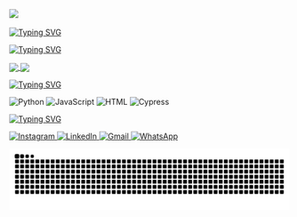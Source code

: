 <img src="https://capsule-render.vercel.app/api?type=waving&height=120&color=00a717&reversal=false"/>

[![Typing SVG](https://readme-typing-svg.demolab.com?font=Share+Tech+Mono&size=35&pause=1000&color=00a717&vCenter=true&width=750&lines=%F0%9F%91%8B+Hello+World!+I'm+Lucas+Frank+Imhof)](https://git.io/typing-svg)

[![Typing SVG](https://readme-typing-svg.demolab.com?font=Share+Tech+Mono&size=15&duration=1&pause=1&color=00a717&center=falso&vCenter=falso&multiline=true&repeat=falso&random=falso&width=830&height=70&lines=%F0%9F%96%A5%EF%B8%8F+I+currently+work+as+a+Quality+Analyst;%F0%9F%91%80+I%E2%80%99m+interested+in+learning+new+technologies+for+automated+testing;%F0%9F%8C%B1+I%E2%80%99m+currently+learning+Cypress%2C+Python+and+JS)](https://git.io/typing-svg)

<a href="https://github.com/anuraghazra/github-readme-stats">
  <img height=200 align="center" src="https://github-readme-stats.vercel.app/api?username=LucasFImhof&show_icons=true&theme=shadow_green&bg_color=00000000" />
</a>
<a href="https://github.com/anuraghazra/convoychat">
  <img height=200 align="center" src="https://github-readme-stats.vercel.app/api/top-langs?username=LucasFImhof&layout=donut&langs_count=8&card_width=320&theme=shadow_green&bg_color=00000000" />
</a>

<a href="https://git.io/typing-svg"><img src="https://readme-typing-svg.demolab.com?font=Share+Tech+Mono&size=30&duration=1&pause=1&color=00a717&center=false&vCenter=true&repeat=false&random=false&width=300&height=70&lines=Technologies+I+use" alt="Typing SVG" /></a>

<p align="left">
  <img src="https://cdn.jsdelivr.net/gh/devicons/devicon/icons/python/python-original.svg" alt="Python" width="40" height="40"/>
  <img src="https://cdn.jsdelivr.net/gh/devicons/devicon/icons/javascript/javascript-original.svg" alt="JavaScript" width="40" height="40"/>
  <img src="https://cdn.jsdelivr.net/gh/devicons/devicon@latest/icons/html5/html5-original.svg" alt="HTML" width="40" height="40"/>
  <img src="https://cdn.jsdelivr.net/gh/devicons/devicon@latest/icons/cypressio/cypressio-original.svg" alt="Cypress" width="40" height="40"/>
</p>

<a href="https://git.io/typing-svg"><img src="https://readme-typing-svg.demolab.com?font=Share+Tech+Mono&size=30&duration=1&pause=1&color=00a717&center=false&vCenter=true&repeat=false&random=false&width=300&height=70&lines=My+Social+Media" alt="Typing SVG" /></a>

<p align="left">
  <!-- Instagram -->
  <a href="https://www.instagram.com/lucasfimhof" target="_blank">
    <img src="https://img.shields.io/badge/Instagram-E4405F?style=for-the-badge&logo=instagram&logoColor=white" alt="Instagram" width="120" height="30"/>
  </a>

  <!-- LinkedIn -->
  <a href="https://www.linkedin.com/in/lucas-frank-imhof-186050259" target="_blank">
    <img src="https://img.shields.io/badge/LinkedIn-0077B5?style=for-the-badge&logo=linkedin&logoColor=white" alt="LinkedIn" width="120" height="30"/>
  </a>

  <!-- Gmail -->
  <a href="mailto:lucasf.imhof@gmail.com" target="_blank">
    <img src="https://img.shields.io/badge/Gmail-D14836?style=for-the-badge&logo=gmail&logoColor=white" alt="Gmail" width="120" height="30"/>
  </a>

  <!-- WhatsApp -->
  <a href="https://wa.me/5555996806942" target="_blank">
    <img src="https://img.shields.io/badge/WhatsApp-25D366?style=for-the-badge&logo=whatsapp&logoColor=white" alt="WhatsApp" width="120" height="30"/>
  </a>
</p>

<picture>
  <source media="(prefers-color-scheme: dark)" srcset="https://raw.githubusercontent.com/LucasFImhof/LucasFImhof/output/github-contribution-grid-snake-dark.svg">
  <source media="(prefers-color-scheme: light)" srcset="https://raw.githubusercontent.com/LucasFImhof/LucasFImhof/output/github-contribution-grid-snake.svg">
  <img alt="github contribution grid snake animation" src="https://raw.githubusercontent.com/LucasFImhof/LucasFImhof/output/github-contribution-grid-snake.svg">
</picture>

<!---
LucasFImhof/LucasFImhof is a ✨ special ✨ repository because its `README.md` (this file) appears on your GitHub profile.
You can click the Preview link to take a look at your changes.
--->

